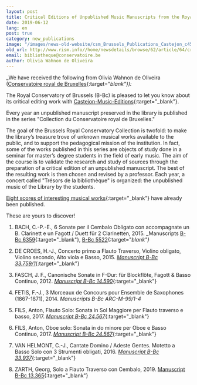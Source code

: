 ```yaml
---
layout: post
title: Critical Editions of Unpublished Music Manuscripts from the Royal Conservatory of Brussels (B-Bc)
date: 2019-06-12
lang: en
post: true
category: new_publications
image: "/images/news-old-website/csm_Brussels_Publications_Castejon_c45636c12b.png"
old_url: http://www.rism.info//home/newsdetails/browse/62/article/64/critical-editions-of-unpublished-music-manuscripts-from-the-royal-conservatory-of-brussels-b-bc.html
email: bibliotheque@conservatoire.be
author: Olivia Wahnon de Oliveira
---
```



_We have received the following from Olivia Wahnon de Oliveira ([Conservatoire royal de Bruxelles](http://www.conservatoire.be){:target="_blank"}):_

The Royal Conservatory of Brussels (B-Bc) is pleased to let you know about its critical editing work with [Castejon-Music-Editions](http://www.castejon-music-editions.com/){:target="_blank"}.

Every year an unpublished manuscript preserved in the library is published in the series "Collection du Conservatoire royal de Bruxelles."

The goal of the Brussels Royal Conservatory Collection is twofold: to make the library’s treasure trove of unknown musical works available to the public, and to support the pedagogical mission of the institution. In fact, some of the works published in this series are objects of study done in a seminar for master’s degree students in the field of early music. The aim of the course is to validate the research and study of sources through the preparation of a critical edition of an unpublished manuscript. The best of the resulting work is then chosen and revised by a professor. Each year, a concert called "Trésors de la bibliothèque" is organized: the unpublished music of the Library by the students.

[Eight scores of interesting musical works](http://www.castejon-music-editions.com/catalog/index.php?cPath=61&osCsid=kvs1m2l6b0pu47541p1gptags2){:target="_blank"} have already been published.

These are yours to discover!

1. BACH, C.-P.-E., 6 Sonate per il Cembalo Obligato con accompagnate un B. Clarinett e un Fagott / Duett für 2 Clarinetten, 2015.
_Manuscripts [B-Bc 6359](https://opac.rism.info/search?id=703000264&View=rism&Language=en){:target="_blank"}, [B-Bc 5522](https://opac.rism.info/search?id=703000123&View=rism&Language=en){:target="_blank"}_

2. DE CROES, H.-J., Concerto primo a Flauto Traverso, Violino obligato, Violino secondo, Alto viola e Basso, 2015.
[_Manuscript B-Bc 33.759/1_](https://opac.rism.info/search?id=703002064&View=rism&Language=en){:target="_blank"}

3. FASCH, J. F., Canonische Sonate in F-Dur: für Blockflöte, Fagott & Basso Continuo, 2012.
[_Manuscript B-Bc 14.590_](https://opac.rism.info/search?id=701003271&View=rism&Language=en){:target="_blank"}

4. FETIS, F.-J., 3 Morceaux de Concours pour Ensemble de Saxophones (1867-1871), 2014.
_Manuscripts B-Bc ARC-M-99/1-4_

5. FILS, Anton, Flauto Solo: Sonata in Sol Maggiore per Flauto traverso e basso, 2017.
[_Manuscript B-Bc 24.567_](https://opac.rism.info/search?id=704003165&View=rism&Language=en){:target="_blank"}

6. FILS, Anton, Oboe solo: Sonata in do minore per Oboe e Basso Continuo, 2017.
[_Manuscript B-Bc 24.567_](https://opac.rism.info/search?id=704003165&View=rism&Language=en){:target="_blank"}

7. VAN HELMONT, C.-J., Cantate Domino / Adeste Gentes. Motetto a Basso Solo con 3 Strumenti obligati, 2016.
[_Manuscript B-Bc 33.937_](https://opac.rism.info/search?id=703000359&View=rism&Language=en){:target="_blank"}

8. ZARTH, Georg, Solo a Flauto Traverso con Cembalo, 2019.
[Manuscript B-Bc 13.365](https://opac.rism.info/search?id=701002457&View=rism&Language&en){:target="_blank"}



<script type="text/javascript">var switchTo5x=true;</script><script type="text/javascript" src="http://w.sharethis.com/button/buttons.js"></script><script type="text/javascript">stLight.options({publisher: "9b601438-1ce1-49d8-bfd7-9cff5df54c17", doNotHash: false, doNotCopy: false, hashAddressBar: false});</script>